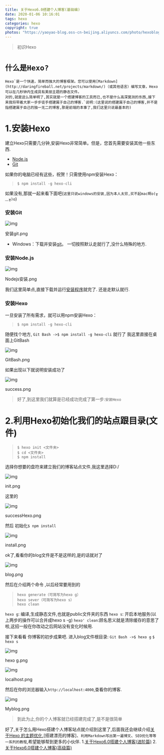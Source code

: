 ```yaml
---
title: 关于Hexo6.0搭建个人博客(基础编)
date: 2020-01-06 10:16:01
tags: hexo
categories: hexo
copyright: true
photos: "https://yaoyao-blog.oss-cn-beijing.aliyuncs.com/photo/hexoblog1/timg.jpg"
---
```


> 初识Hexo

# `什么是Hexo?`

```
Hexo`是一个快速，简单而强大的博客框架。您可以使用[Markdown](http://daringfireball.net/projects/markdown/)（或其他语言）编写文章，Hexo可以在几秒钟内生成具有美丽主题的静态文件。
对的,就是这么简单明了,其实就是一个搭建博客的工具而已,也不是什么高深莫测的东西,接下来我将带着大家一步步徒手搭建属于自己的博客.`说明:(这里说的搭建属于自己的博客,并不是指搭建属于自己的独一无二的博客,那是前端的本事了,我们这里只说最基本的)
```

# 1.安装Hexo

建立Hexo只需要几分钟,安装Hexo非常简单。但是，您首先需要安装其他一些东西.

- [Node.js](http://nodejs.org/)
- [Git](http://git-scm.com/)

如果你的电脑已经有这些，祝贺！只需使用npm安装Hexo：

> ```
> $ npm install -g hexo-cli
> ```

如果没有,那就一起来看下面吧(`这里只说windows的安装,因为本人太穷,买不起mac啊o(╥﹏╥)o`)

### 安装Git



![img](https://yaoyao-blog.oss-cn-beijing.aliyuncs.com/photo/hexoblog1/0.6674135620953223.png)

安装git.png

- Windows：下载并安装[git](https://git-scm.com/download/win)。
  一切按照默认走就行了,没什么特殊的地方.

### 安装Node.js



![img](https://yaoyao-blog.oss-cn-beijing.aliyuncs.com/photo/hexoblog1/2.png)

Nodejs安装.png

我们这里简单点,直接下载并运行[安装程序](http://nodejs.org/)就完了.
还是走默认就行.

### 安装Hexo

一旦安装了所有需求，就可以用npm安装Hexo：

> ```
> $ npm install -g hexo-cli
> ```

随便找个地方, `Git Bash ->$ npm install -g hexo-cli` 就行了
我这里直接在桌面上GitBash



![img](https://yaoyao-blog.oss-cn-beijing.aliyuncs.com/photo/hexoblog1/3.png)

GitBash.png


如果出现以下就说明安装成功了



![img](https://yaoyao-blog.oss-cn-beijing.aliyuncs.com/photo/hexoblog1/4.png)

success.png

> 好了,到这里我们就算是已经成功完成了第一步:`安装Hexo`

# 2.利用Hexo初始化我们的站点跟目录(文件)

> ```
> $ hexo init <文件夹>
> $ cd <文件夹>
> $ npm install
> ```

选择你想要的盘符来建立我们的博客站点文件,我这里选择D:/



![img](https://yaoyao-blog.oss-cn-beijing.aliyuncs.com/photo/hexoblog1/5.png)

init.png


这里的 



![img](https://yaoyao-blog.oss-cn-beijing.aliyuncs.com/photo/hexoblog1/6.png)

successHexo.png

然后 初始化`$ npm install`



![img](https://yaoyao-blog.oss-cn-beijing.aliyuncs.com/photo/hexoblog1/7.png)

install.png

ok了,看看你的blog文件是不是这样的,是的话就对了





![img](https://yaoyao-blog.oss-cn-beijing.aliyuncs.com/photo/hexoblog1/8.png)

blog.png

然后在介绍两个命令 ,以后经常要用到的

> ```
> hexo generate（可简写为hexo g）
> hexo sever（可简写为hexo s）
> hexo clean
> ```

`hexo g`: 编译,生成静态文件,也就是public文件夹的东西
`hexo s`: 开启本地服务(以上两步的操作可以合并成hexo s -g)
`hexo' clean`:顾名思义就是清除缓存的意思了啦,这招一般在你改动之后网站没有变化时候用.

接下来看看 你博客的初步成果吧.
进入blog文件根目录:
`Git Bash ->$ hexo g`
`$ hexo s`



![img](https://yaoyao-blog.oss-cn-beijing.aliyuncs.com/photo/hexoblog1/9.png)

hexo g.png



![img](https://yaoyao-blog.oss-cn-beijing.aliyuncs.com/photo/hexoblog1/10.png)

localhost.png

然后在你的浏览器输入`http://localhost:4000`,查看你的博客.



![img](https://yaoyao-blog.oss-cn-beijing.aliyuncs.com/photo/hexoblog1/11.png)

Myblog.png

> 到此为止,你的个人博客就已经搭建完成了,是不是很简单

好了,关于怎么用Hexo搭建个人博客站点就介绍到这里了,后面我还会继续介绍[关于Hexo
的主题优化](),[搭建漂亮的博客]、`利用Markdown写出第一遍博文`、`SEO优化等等一系列的教程`,希望能够帮到更多的小伙伴.
1.[关于Hexo6.0搭建个人博客(进阶篇)](http://www.fatyao.top/hexoblog2.html)
2.[关于Hexo6.0搭建个人博客(高级篇)](http://www.fatyao.top/hexoblog3.html)